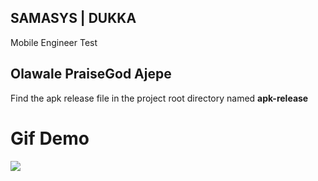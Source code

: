 ## SAMASYS | DUKKA

Mobile Engineer Test

## Olawale PraiseGod Ajepe

Find the apk release file in the project root directory named __apk-release__

# Gif Demo
<img src="https://user-images.githubusercontent.com/78100508/153575281-32d8f2d8-fd56-4bd0-905a-0b261a107296.gif"/>




